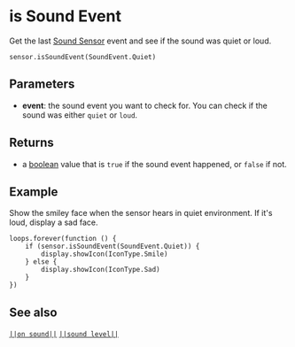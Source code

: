 # is Sound Event

Get the last [Sound Sensor](https://www.seeedstudio.com/edu/grove-zero.html "Grove Zero Sound Sensor") event and see if the sound was quiet or loud.

```sig
sensor.isSoundEvent(SoundEvent.Quiet)
```

## Parameters

* **event**: the sound event you want to check for. You can check if the sound was either `quiet` or `loud`.

## Returns

* a [boolean](/types/boolean) value that is `true` if the sound event happened, or `false` if not.

## Example

Show the smiley face when the sensor hears in quiet environment. If it's loud, display a sad face.

```blocks
loops.forever(function () {
    if (sensor.isSoundEvent(SoundEvent.Quiet)) {
        display.showIcon(IconType.Smile)
    } else {
        display.showIcon(IconType.Sad)
    }
})
```

## See also

[`||on sound||`](/reference/sensor/on-sound) [`||sound level||`](/reference/sensor/sound-level)
